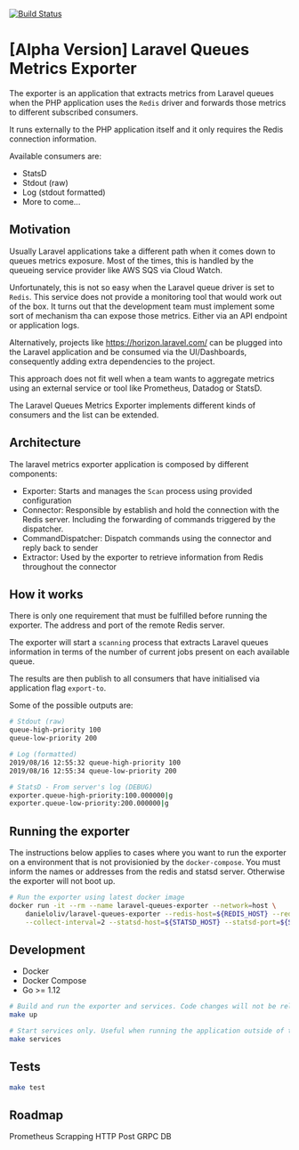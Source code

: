 [![Build Status](https://travis-ci.org/danieloliveira079/laravel-queues-exporter.svg?branch=master)](https://travis-ci.org/danieloliveira079/laravel-queues-exporter)

# [Alpha Version] Laravel Queues Metrics Exporter

The exporter is an application that extracts metrics from Laravel queues when the PHP application uses the `Redis` driver and forwards those metrics to different subscribed consumers.

It runs externally to the PHP application itself and it only requires the Redis connection information.

Available consumers are:
* StatsD
* Stdout (raw)
* Log (stdout formatted)
* More to come...

## Motivation

Usually Laravel applications take a different path when it comes down to queues metrics exposure. Most of the times, this is handled by the queueing service provider like AWS SQS via Cloud Watch.

Unfortunately, this is not so easy when the Laravel queue driver is set to `Redis`. This service does not provide a monitoring tool that would work out of the box. It turns out that the development team must implement some sort of mechanism tha can expose those metrics. Either via an API endpoint or application logs.  

Alternatively, projects like https://horizon.laravel.com/ can be plugged into the Laravel application and be consumed via the UI/Dashboards, consequently adding extra dependencies to the project.

This approach does not fit well when a team wants to aggregate metrics using an external service or tool like Prometheus, Datadog or StatsD.

The Laravel Queues Metrics Exporter implements different kinds of consumers and the list can be extended.

## Architecture

The laravel metrics exporter application is composed by different components:
* Exporter: Starts and manages the `Scan` process using provided configuration
* Connector: Responsible by establish and hold the connection with the Redis server. Including the forwarding of commands triggered by the dispatcher.   
* CommandDispatcher: Dispatch commands using the connector and reply back to sender
* Extractor: Used by the exporter to retrieve information from Redis throughout the connector 

## How it works

There is only one requirement that must be fulfilled before running the exporter. The address and port of the remote Redis server.

The exporter will start a `scanning` process that extracts Laravel queues information in terms of the number of current jobs present on each available queue.
 
The results are then publish to all consumers that have initialised via application flag `export-to`.

Some of the possible outputs are:

```bash
# Stdout (raw)
queue-high-priority 100
queue-low-priority 200
```

```bash
# Log (formatted)
2019/08/16 12:55:32 queue-high-priority 100
2019/08/16 12:55:34 queue-low-priority 200
```

```bash
# StatsD - From server's log (DEBUG)
exporter.queue-high-priority:100.000000|g
exporter.queue-low-priority:200.000000|g
```

## Running the exporter 

The instructions below applies to cases where you want to run the exporter on a environment that is not provisionied by the `docker-compose`.
You must inform the names or addresses from the redis and statsd server. Otherwise the exporter will not boot up.
```bash
# Run the exporter using latest docker image
docker run -it --rm --name laravel-queues-exporter --network=host \
    danieloliv/laravel-queues-exporter --redis-host=${REDIS_HOST} --redis-port=${REDIS_PORT} \
    --collect-interval=2 --statsd-host=${STATSD_HOST} --statsd-port=${STATSD_PORT}
```

## Development

* Docker
* Docker Compose
* Go >= 1.12

```bash
# Build and run the exporter and services. Code changes will not be reloaded 
make up
```

```bash
# Start services only. Useful when running the application outside of the docker context
make services 
```

## Tests

```bash
make test
```

## Roadmap

Prometheus Scrapping
HTTP Post
GRPC
DB